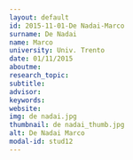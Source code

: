 ```yaml
---
layout: default 
id: 2015-11-01-De Nadai-Marco
surname: De Nadai
name: Marco
university: Univ. Trento
date: 01/11/2015
aboutme: 
research_topic: 
subtitle: 
advisor: 
keywords: 
website: 
img: de nadai.jpg
thumbnail: de nadai_thumb.jpg
alt: De Nadai Marco
modal-id: stud12
---
```

